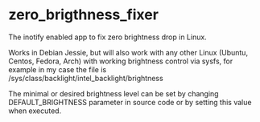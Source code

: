 # zero_brigthness_fixer
The inotify enabled app to fix zero brightness drop in Linux.

Works in Debian Jessie, but will also work with any other Linux (Ubuntu, Centos, Fedora, Arch) with working brightness control via sysfs, for example in my case the file is /sys/class/backlight/intel_backlight/brightness

The minimal or desired brightness level can be set by changing DEFAULT_BRIGHTNESS parameter in source code or by setting this value when executed.

